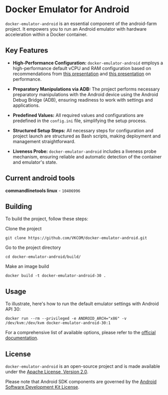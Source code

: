 # Docker Emulator for Android

`docker-emulator-android` is an essential component of the android-farm project. It empowers you to run an Android emulator with hardware acceleration within a Docker container.

## Key Features

- **High-Performance Configuration:** `docker-emulator-android` employs a high-performance default vCPU and RAM configuration based on recommendations from [this presentation](https://heisenbug.ru/talks/2f486c767b6b99e6a9a2188ace7460d9/) and [this presentation](https://heisenbug.ru/talks/4cbf30da4f9c48ea9f76cf3abfec76f7/) on performance.

- **Preparatory Manipulations via ADB:** The project performs necessary preparatory manipulations with the Android device using the Android Debug Bridge (ADB), ensuring readiness to work with settings and applications.

- **Predefined Values:** All required values and configurations are predefined in the `config.ini` file, simplifying the setup process.

- **Structured Setup Steps:** All necessary steps for configuration and project launch are structured as Bash scripts, making deployment and management straightforward.

- **Liveness Probe:** `docker-emulator-android` includes a liveness probe mechanism, ensuring reliable and automatic detection of the container and emulator's state.

## Current android tools

**commandlinetools linux** - `10406996`

## Building

To build the project, follow these steps:

Clone the project

```console
git clone https://github.com/VKCOM/docker-emulator-android.git
```

Go to the project directory

```console
cd docker-emulator-android/build/
```

Make an image build

```console
docker build -t docker-emulator-android-30 .
```

## Usage

To illustrate, here's how to run the default emulator settings with Android API 30:

```console
docker run --rm --privileged -e ANDROID_ARCH="x86" -v /dev/kvm:/dev/kvm docker-emulator-android-30:1
```

For a comprehensive list of available options, please refer to the [official documentation](https://developer.android.com/studio/run/emulator-commandline.html).

## License

`docker-emulator-android` is an open-source project and is made available under the [Apache License, Version 2.0](LICENSE).

Please note that Android SDK components are governed by the [Android Software Development Kit License](https://developer.android.com/studio/terms.html).
